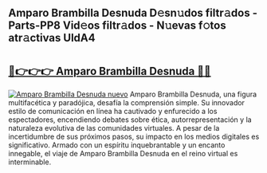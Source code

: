 ## Amparo Brambilla Desnuda D𝚎sn𝚞dos filtr𝚊dos - Parts-PP8 Vid𝚎os filtr𝚊dos - N𝚞evas f𝚘tos atr𝚊ctivas UldA4

# <h2><a href="http://mbd2qsg.tromn.icu/?c=Amparo+Brambilla+Desnuda">🔗👉👉👉 Amparo Brambilla Desnuda 🔗🔗</a></h2>

[![Amparo Brambilla Desnuda nuevo](https://i.imgur.com/pEAQMta.gif)](http://mbd2qsg.tromn.icu/?c=Amparo+Brambilla+Desnuda)
Amparo Brambilla Desnuda, una figura multifacética y paradójica, desafía la comprensión simple. Su innovador estilo de comunicación en línea ha cautivado y enfurecido a los espectadores, encendiendo debates sobre ética, autorrepresentación y la naturaleza evolutiva de las comunidades virtuales. A pesar de la incertidumbre de sus próximos pasos, su impacto en los medios digitales es significativo. Armado con un espíritu inquebrantable y un encanto innegable, el viaje de Amparo Brambilla Desnuda en el reino virtual es interminable.
